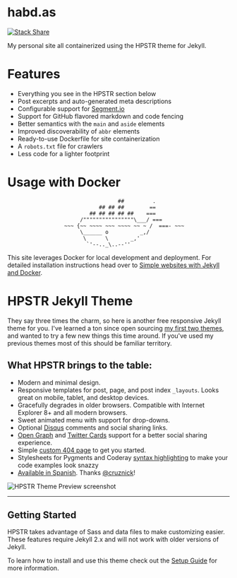 # habd.as

[![Stack Share](http://img.shields.io/badge/tech-stack-0690fa.svg?style=flat)](http://stackshare.io/jhabdas/simple-websites-with-jekyll-and-docker)

My personal site all containerized using the HPSTR theme for Jekyll.

# Features

- Everything you see in the HPSTR section below
- Post excerpts and auto-generated meta descriptions
- Configurable support for [Segment.io](http://segment.io)
- Support for GitHub flavored markdown and code fencing
- Better semantics with the `main` and `aside` elements
- Improved discoverability of `abbr` elements
- Ready-to-use Dockerfile for site containerization
- A `robots.txt` file for crawlers
- Less code for a lighter footprint

# Usage with Docker

```
                                   ##         .
                             ## ## ##        ==
                          ## ## ## ## ##    ===
                       /""""""""""""""""\___/ ===
                  ~~~ {~~ ~~~~ ~~~ ~~~~ ~~ ~ /  ===- ~~~
                       \______ o          _,/
                        \      \       _,'
                         `'--.._\..--''
```

This site leverages Docker for local development and deployment. For detailed installation instructions head over to [Simple websites with Jekyll and Docker][1].

# HPSTR Jekyll Theme

They say three times the charm, so here is another free responsive Jekyll theme for you. I've learned a ton since open sourcing [my first two themes](https://mademistakes.com/work/jekyll-themes/), and wanted to try a few new things this time around. If you've used my previous themes most of this should be familiar territory.

## What HPSTR brings to the table:

* Modern and minimal design.
* Responsive templates for post, page, and post index `_layouts`. Looks great on mobile, tablet, and desktop devices.
* Gracefully degrades in older browsers. Compatible with Internet Explorer 8+ and all modern browsers.
* Sweet animated menu with support for drop-downs.
* Optional [Disqus](http://disqus.com) comments and social sharing links.
* [Open Graph](https://developers.facebook.com/docs/opengraph/) and [Twitter Cards](https://dev.twitter.com/docs/cards) support for a better social sharing experience.
* Simple [custom 404 page](http://mmistakes.github.io/hpstr-jekyll-theme/404.html) to get you started.
* Stylesheets for Pygments and Coderay [syntax highlighting](http://mmistakes.github.io/hpstr-jekyll-theme/code-highlighting-post/) to make your code examples look snazzy
* [Available in Spanish](https://github.com/cruznick/hpstr-jekyll-theme/tree/es). Thanks [@cruznick](https://github.com/cruznick)!

![HPSTR Theme Preview screenshot](http://mmistakes.github.io/hpstr-jekyll-theme/images/hpstr-jekyll-theme-preview.jpg)

---

## Getting Started

HPSTR takes advantage of Sass and data files to make customizing easier. These features require Jekyll 2.x and will not work with older versions of Jekyll.

To learn how to install and use this theme check out the [Setup Guide](https://mmistakes.github.io/hpstr-jekyll-theme/theme-setup/) for more information.

[1]: http://habd.as/simple-websites-jekyll-docker/ "Create and host simple websites with Jekyll and Docker using Mark Otto's beautiful and minimalistic Lanyon theme."
